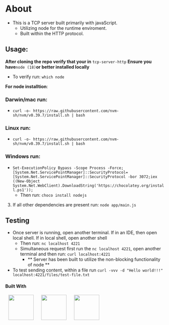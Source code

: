 # About

- This is a TCP server built primarily with javaScript.
  - Utilizing node for the runtime enviroment.
  - Built within the HTTP protocol.

## Usage:

**After cloning the repo verify that your in** `tcp-server-http`
**Ensure you have**`node (18)`**or better installed locally**

- To verify run: `which node`

**For node installtion**:

### Darwin/mac run:

- `curl -o- https://raw.githubusercontent.com/nvm-sh/nvm/v0.39.7/install.sh | bash`

### Linux run:

- `curl -o- https://raw.githubusercontent.com/nvm-sh/nvm/v0.39.7/install.sh | bash`

### Windows run:

- `Set-ExecutionPolicy Bypass -Scope Process -Force;[System.Net.ServicePointManager]::SecurityProtocol= [System.Net.ServicePointManager]::SecurityProtocol -bor 3072;iex ((New-Object System.Net.WebClient).DownloadString('https://chocolatey.org/install.ps1'));`
  - Then run: `choco install nodejs`

3. If all other dependencies are present run: `node app/main.js`

## Testing

- Once server is running, open another terminal. If in an IDE, then open local shell. If in local shell, open another shell
  - Then run: `nc localhost 4221`
  - Simultaneous request first run the `nc localhost 4221`, open another terminal and then run: `curl localhost:4221`
    - ** Server has been built to utilize the non-blocking functionality of node **
- To test sending content, within a file run `curl -vvv -d "Hello world!!!" localhost:4221/files/test-file.txt`

#### Built With

<p> 
<img src="https://cdn.jsdelivr.net/gh/devicons/devicon@latest/icons/bash/bash-original.svg" height="80" width="80" hspace="10px" />
<img src="https://cdn.jsdelivr.net/gh/devicons/devicon@latest/icons/nodejs/nodejs-original-wordmark.svg" height="80" width="80" hspace="10px" />
<img src="https://cdn.jsdelivr.net/gh/devicons/devicon@latest/icons/javascript/javascript-plain.svg" height="80" width="80" hspace="10px" />
</p>
